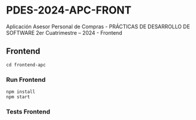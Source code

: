 # PDES-2024-APC-FRONT
Aplicación Asesor Personal de Compras - PRÁCTICAS DE DESARROLLO DE SOFTWARE 2er Cuatrimestre – 2024 - Frontend

## Frontend
```
cd frontend-apc
```
### Run Frontend
```
npm install
npm start
```
### Tests Frontend
```
```
